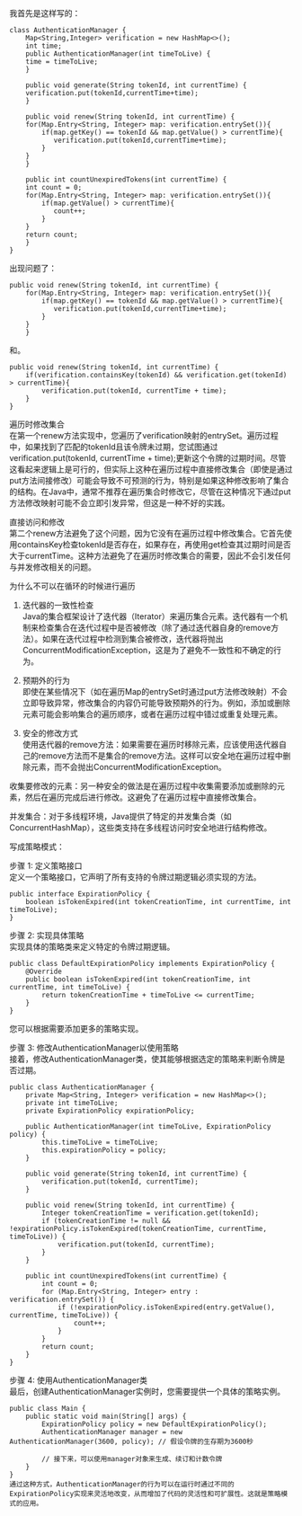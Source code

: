 我首先是这样写的：
```code
class AuthenticationManager {
    Map<String,Integer> verification = new HashMap<>(); 
    int time;
    public AuthenticationManager(int timeToLive) {
    time = timeToLive;
    }
    
    public void generate(String tokenId, int currentTime) {
    verification.put(tokenId,currentTime+time);
    }
    
    public void renew(String tokenId, int currentTime) {
    for(Map.Entry<String, Integer> map: verification.entrySet()){
        if(map.getKey() == tokenId && map.getValue() > currentTime){
           verification.put(tokenId,currentTime+time);
        }
    }
    }
    
    public int countUnexpiredTokens(int currentTime) {
    int count = 0;
    for(Map.Entry<String, Integer> map: verification.entrySet()){
        if(map.getValue() > currentTime){
           count++;
        }
    }
    return count;
    }
}

```

出现问题了：
```code
public void renew(String tokenId, int currentTime) {
    for(Map.Entry<String, Integer> map: verification.entrySet()){
        if(map.getKey() == tokenId && map.getValue() > currentTime){
           verification.put(tokenId,currentTime+time);
        }
    }
    }
```  
和。 
```code
public void renew(String tokenId, int currentTime) {
    if(verification.containsKey(tokenId) && verification.get(tokenId) > currentTime){
        verification.put(tokenId, currentTime + time);
    }
}
```

遍历时修改集合      
在第一个renew方法实现中，您遍历了verification映射的entrySet。遍历过程中，如果找到了匹配的tokenId且该令牌未过期，您试图通过verification.put(tokenId, currentTime + time);更新这个令牌的过期时间。尽管这看起来逻辑上是可行的，但实际上这种在遍历过程中直接修改集合（即使是通过put方法间接修改）可能会导致不可预测的行为，特别是如果这种修改影响了集合的结构。在Java中，通常不推荐在遍历集合时修改它，尽管在这种情况下通过put方法修改映射可能不会立即引发异常，但这是一种不好的实践。

直接访问和修改      
第二个renew方法避免了这个问题，因为它没有在遍历过程中修改集合。它首先使用containsKey检查tokenId是否存在，如果存在，再使用get检查其过期时间是否大于currentTime。这种方法避免了在遍历时修改集合的需要，因此不会引发任何与并发修改相关的问题。      

为什么不可以在循环的时候进行遍历   
1. 迭代器的一致性检查       
Java的集合框架设计了迭代器（Iterator）来遍历集合元素。迭代器有一个机制来检查集合在迭代过程中是否被修改（除了通过迭代器自身的remove方法）。如果在迭代过程中检测到集合被修改，迭代器将抛出ConcurrentModificationException，这是为了避免不一致性和不确定的行为。
     
2. 预期外的行为     
即使在某些情况下（如在遍历Map的entrySet时通过put方法修改映射）不会立即导致异常，修改集合的内容仍可能导致预期外的行为。例如，添加或删除元素可能会影响集合的遍历顺序，或者在遍历过程中错过或重复处理元素。
      
3. 安全的修改方式     
使用迭代器的remove方法：如果需要在遍历时移除元素，应该使用迭代器自己的remove方法而不是集合的remove方法。这样可以安全地在遍历过程中删除元素，而不会抛出ConcurrentModificationException。
      
收集要修改的元素：另一种安全的做法是在遍历过程中收集需要添加或删除的元素，然后在遍历完成后进行修改。这避免了在遍历过程中直接修改集合。    

并发集合：对于多线程环境，Java提供了特定的并发集合类（如ConcurrentHashMap），这些类支持在多线程访问时安全地进行结构修改。    


写成策略模式：

步骤 1: 定义策略接口      
定义一个策略接口，它声明了所有支持的令牌过期逻辑必须实现的方法。   
```code
public interface ExpirationPolicy {
    boolean isTokenExpired(int tokenCreationTime, int currentTime, int timeToLive);
}
```

步骤 2: 实现具体策略        
实现具体的策略类来定义特定的令牌过期逻辑。           

```code
public class DefaultExpirationPolicy implements ExpirationPolicy {
    @Override
    public boolean isTokenExpired(int tokenCreationTime, int currentTime, int timeToLive) {
        return tokenCreationTime + timeToLive <= currentTime;
    }
}
```

您可以根据需要添加更多的策略实现。

步骤 3: 修改AuthenticationManager以使用策略    
接着，修改AuthenticationManager类，使其能够根据选定的策略来判断令牌是否过期。     

```code
public class AuthenticationManager {
    private Map<String, Integer> verification = new HashMap<>();
    private int timeToLive;
    private ExpirationPolicy expirationPolicy;

    public AuthenticationManager(int timeToLive, ExpirationPolicy policy) {
        this.timeToLive = timeToLive;
        this.expirationPolicy = policy;
    }

    public void generate(String tokenId, int currentTime) {
        verification.put(tokenId, currentTime);
    }

    public void renew(String tokenId, int currentTime) {
        Integer tokenCreationTime = verification.get(tokenId);
        if (tokenCreationTime != null && !expirationPolicy.isTokenExpired(tokenCreationTime, currentTime, timeToLive)) {
            verification.put(tokenId, currentTime);
        }
    }

    public int countUnexpiredTokens(int currentTime) {
        int count = 0;
        for (Map.Entry<String, Integer> entry : verification.entrySet()) {
            if (!expirationPolicy.isTokenExpired(entry.getValue(), currentTime, timeToLive)) {
                count++;
            }
        }
        return count;
    }
}
```

步骤 4: 使用AuthenticationManager类    
最后，创建AuthenticationManager实例时，您需要提供一个具体的策略实例。    

```code
public class Main {
    public static void main(String[] args) {
        ExpirationPolicy policy = new DefaultExpirationPolicy();
        AuthenticationManager manager = new AuthenticationManager(3600, policy); // 假设令牌的生存期为3600秒

        // 接下来，可以使用manager对象来生成、续订和计数令牌
    }
}
通过这种方式，AuthenticationManager的行为可以在运行时通过不同的ExpirationPolicy实现来灵活地改变，从而增加了代码的灵活性和可扩展性。这就是策略模式的应用。
```






